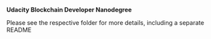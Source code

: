 **Udacity Blockchain Developer Nanodegree**

Please see the respective folder for more details, including a separate README
